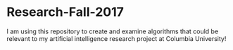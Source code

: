 # Research-Fall-2017
I am using this repository to create and examine algorithms that could be relevant to my artificial intelligence research project at Columbia University!
